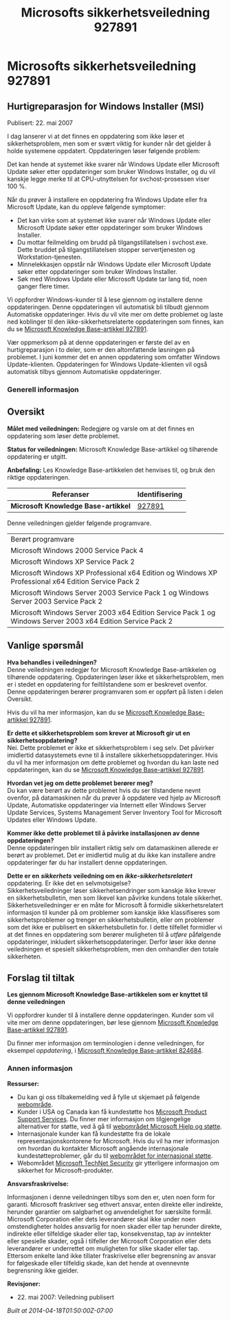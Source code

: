 ﻿---
title: Microsofts sikkerhetsveiledning 927891
TOCTitle: "927891"
ms:assetid: "927891"
ms:mtpsurl: https://technet.microsoft.com/nb-NO/library/927891(v=Security.10)
ms:contentKeyID: 61230819
ms.date: 04/18/2014
mtps_version: v=Security.10
ms.translationtype: HT
---

# Microsofts sikkerhetsveiledning 927891

## Hurtigreparasjon for Windows Installer (MSI)

Publisert: 22. mai 2007

  
I dag lanserer vi at det finnes en oppdatering som ikke løser et sikkerhetsproblem, men som er svært viktig for kunder når det gjelder å holde systemene oppdatert. Oppdateringen løser følgende problem:

Det kan hende at systemet ikke svarer når Windows Update eller Microsoft Update søker etter oppdateringer som bruker Windows Installer, og du vil kanskje legge merke til at CPU-utnyttelsen for svchost-prosessen viser 100 %.

Når du prøver å installere en oppdatering fra Windows Update eller fra Microsoft Update, kan du oppleve følgende symptomer:

  - Det kan virke som at systemet ikke svarer når Windows Update eller Microsoft Update søker etter oppdateringer som bruker Windows Installer.
  - Du mottar feilmelding om brudd på tilgangstillatelsen i svchost.exe. Dette bruddet på tilgangstillatelsen stopper servertjenesten og Workstation-tjenesten.
  - Minnelekkasjen oppstår når Windows Update eller Microsoft Update søker etter oppdateringer som bruker Windows Installer.
  - Søk med Windows Update eller Microsoft Update tar lang tid, noen ganger flere timer.

Vi oppfordrer Windows-kunder til å lese gjennom og installere denne oppdateringen. Denne oppdateringen vil automatisk bli tilbudt gjennom Automatiske oppdateringer. Hvis du vil vite mer om dette problemet og laste ned koblinger til den ikke-sikkerhetsrelaterte oppdateringen som finnes, kan du se [Microsoft Knowledge Base-artikkel 927891](http://support.microsoft.com/kb/927891).

Vær oppmerksom på at denne oppdateringen er første del av en hurtigreparasjon i to deler, som er den altomfattende løsningen på problemet. I juni kommer det en annen oppdatering som omfatter Windows Update-klienten. Oppdateringen for Windows Update-klienten vil også automatisk tilbys gjennom Automatiske oppdateringer.

### Generell informasjon

## Oversikt

**Målet med veiledningen:** Redegjøre og varsle om at det finnes en oppdatering som løser dette problemet.

**Status for veiledningen:** Microsoft Knowledge Base-artikkel og tilhørende oppdatering er utgitt.

**Anbefaling:** Les Knowledge Base-artikkelen det henvises til, og bruk den riktige oppdateringen.

<table>
<thead>
<tr class="header">
<th>Referanser</th>
<th>Identifisering</th>
</tr>
</thead>
<tbody>
<tr class="odd">
<td><strong>Microsoft Knowledge Base-artikkel</strong></td>
<td><a href="http://support.microsoft.com/kb/927891">927891</a></td>
</tr>
</tbody>
</table>


Denne veiledningen gjelder følgende programvare.

<table>
<tbody>
<tr class="odd">
<td>Berørt programvare</td>
</tr>
<tr class="even">
<td>Microsoft Windows 2000 Service Pack 4</td>
</tr>
<tr class="odd">
<td>Microsoft Windows XP Service Pack 2</td>
</tr>
<tr class="even">
<td>Microsoft Windows XP Professional x64 Edition og Windows XP Professional x64 Edition Service Pack 2</td>
</tr>
<tr class="odd">
<td>Microsoft Windows Server 2003 Service Pack 1 og Windows Server 2003 Service Pack 2</td>
</tr>
<tr class="even">
<td>Microsoft Windows Server 2003 x64 Edition Service Pack 1 og Windows Server 2003 x64 Edition Service Pack 2</td>
</tr>
</tbody>
</table>


## Vanlige spørsmål

**Hva behandles i veiledningen?**  
Denne veiledningen redegjør for Microsoft Knowledge Base-artikkelen og tilhørende oppdatering. Oppdateringen løser ikke et sikkerhetsproblem, men er i stedet en oppdatering for feiltilstandene som er beskrevet ovenfor. Denne oppdateringen berører programvaren som er oppført på listen i delen Oversikt.

Hvis du vil ha mer informasjon, kan du se [Microsoft Knowledge Base-artikkel 927891](http://support.microsoft.com/kb/927891).

**Er dette et sikkerhetsproblem som krever at Microsoft gir ut en sikkerhetsoppdatering?**  
Nei. Dette problemet er ikke et sikkerhetsproblem i seg selv. Det påvirker imidlertid datasystemets evne til å installere sikkerhetsoppdateringer. Hvis du vil ha mer informasjon om dette problemet og hvordan du kan laste ned oppdateringen, kan du se [Microsoft Knowledge Base-artikkel 927891](http://support.microsoft.com/kb/927891).

**Hvordan vet jeg om dette problemet berører meg?**  
Du kan være berørt av dette problemet hvis du ser tilstandene nevnt ovenfor, på datamaskinen når du prøver å oppdatere ved hjelp av Microsoft Update, Automatiske oppdateringer via Internett eller Windows Server Update Services, Systems Management Server Inventory Tool for Microsoft Updates eller Windows Update.

**Kommer ikke dette problemet til å påvirke installasjonen av denne oppdateringen?**  
Denne oppdateringen blir installert riktig selv om datamaskinen allerede er berørt av problemet. Det er imidlertid mulig at du ikke kan installere andre oppdateringer før du har installert denne oppdateringen.

**Dette er en** ***sikkerhets*** **veiledning om en** ***ikke-sikkerhetsrelatert*** oppdatering. Er ikke det en selvmotsigelse?  
Sikkerhetsveiledninger løser sikkerhetsendringer som kanskje ikke krever en sikkerhetsbulletin, men som likevel kan påvirke kundens totale sikkerhet. Sikkerhetsveiledninger er en måte for Microsoft å formidle sikkerhetsrelatert informasjon til kunder på om problemer som kanskje ikke klassifiseres som sikkerhetsproblemer og trenger en sikkerhetsbulletin, eller om problemer som det ikke er publisert en sikkerhetsbulletin for. I dette tilfellet formidler vi at det finnes en oppdatering som berører muligheten til å *utføre* påfølgende oppdateringer, inkludert sikkerhetsoppdateringer. Derfor løser ikke denne veiledningen et spesielt sikkerhetsproblem, men den omhandler den totale sikkerheten.

## Forslag til tiltak

**Les gjennom Microsoft Knowledge Base-artikkelen som er knyttet til denne veiledningen**

Vi oppfordrer kunder til å installere denne oppdateringen. Kunder som vil vite mer om denne oppdateringen, bør lese gjennom [Microsoft Knowledge Base-artikkel 927891](http://support.microsoft.com/kb/927891).

Du finner mer informasjon om terminologien i denne veiledningen, for eksempel *oppdatering*, i [Microsoft Knowledge Base-artikkel 824684](http://support.microsoft.com/kb/824684).

### Annen informasjon

**Ressurser:**

  - Du kan gi oss tilbakemelding ved å fylle ut skjemaet på følgende [webområde](https://support.microsoft.com/common/survey.aspx?scid=sw;en;1257&amp;showpage=1&amp;ws=technet&amp;sd=tech).
  - Kunder i USA og Canada kan få kundestøtte hos [Microsoft Product Support Services](http://go.microsoft.com/fwlink/?linkid=21131). Du finner mer informasjon om tilgjengelige alternativer for støtte, ved å gå til [webområdet Microsoft Hjelp og støtte](http://support.microsoft.com/).
  - Internasjonale kunder kan få kundestøtte fra de lokale representasjonskontorene for Microsoft. Hvis du vil ha mer informasjon om hvordan du kontakter Microsoft angående internasjonale kundestøtteproblemer, går du til [webområdet for internasjonal støtte](http://go.microsoft.com/fwlink/?linkid=21155).
  - Webområdet [Microsoft TechNet Security](http://go.microsoft.com/fwlink/?linkid=21132) gir ytterligere informasjon om sikkerhet for Microsoft-produkter.

**Ansvarsfraskrivelse:**

Informasjonen i denne veiledningen tilbys som den er, uten noen form for garanti. Microsoft fraskriver seg ethvert ansvar, enten direkte eller indirekte, herunder garantier om salgbarhet og anvendelighet for særskilte formål. Microsoft Corporation eller dets leverandører skal ikke under noen omstendigheter holdes ansvarlig for noen skader eller tap herunder direkte, indirekte eller tilfeldige skader eller tap, konsekvenstap, tap av inntekter eller spesielle skader, også i tilfeller der Microsoft Corporation eller dets leverandører er underrettet om muligheten for slike skader eller tap. Ettersom enkelte land ikke tillater fraskrivelse eller begrensning av ansvar for følgeskade eller tilfeldig skade, kan det hende at ovennevnte begrensning ikke gjelder.

**Revisjoner:**

  - 22\. mai 2007: Veiledning publisert

*Built at 2014-04-18T01:50:00Z-07:00*

